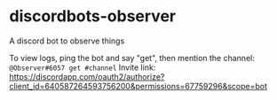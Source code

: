 # discordbots-observer
A discord bot to observe things

To view logs, ping the bot and say "get", then mention the channel: `@Observer#6057 get #channel`
Invite link: https://discordapp.com/oauth2/authorize?client_id=640587264593756200&permissions=67759296&scope=bot
